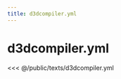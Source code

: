 ```yaml
---
title: d3dcompiler.yml
---
```


# d3dcompiler.yml

<script setup>
import DownloadButton from '@components/DownloadButton.vue'
</script>

<DownloadButton filePath="texts/d3dcompiler.yml" />

<<< @/public/texts/d3dcompiler.yml
